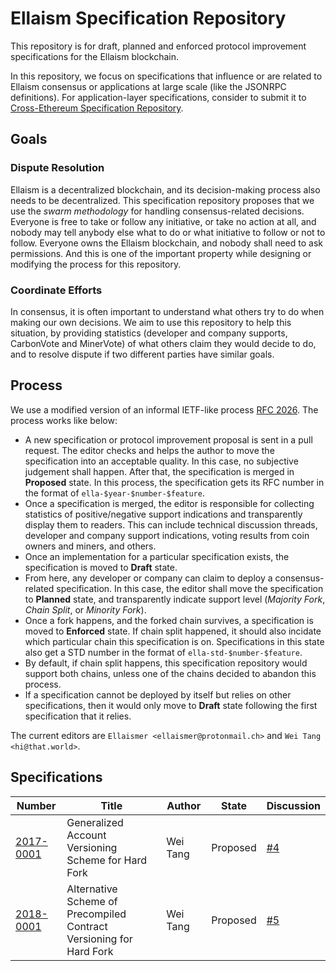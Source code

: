 # Ellaism Specification Repository

This repository is for draft, planned and enforced protocol
improvement specifications for the Ellaism blockchain.

In this repository, we focus on specifications that influence or are
related to Ellaism consensus or applications at large scale (like the
JSONRPC definitions). For application-layer specifications, consider
to submit it to [Cross-Ethereum Specification
Repository](https://github.com/ethoxy/specs).

## Goals

### Dispute Resolution

Ellaism is a decentralized blockchain, and its decision-making process
also needs to be decentralized. This specification repository proposes
that we use the *swarm methodology* for handling consensus-related
decisions. Everyone is free to take or follow any initiative, or take
no action at all, and nobody may tell anybody else what to do or what
initiative to follow or not to follow. Everyone owns the Ellaism
blockchain, and nobody shall need to ask permissions. And this is one
of the important property while designing or modifying the process for
this repository.

### Coordinate Efforts

In consensus, it is often important to understand what others try to
do when making our own decisions. We aim to use this repository to
help this situation, by providing statistics (developer and company
supports, CarbonVote and MinerVote) of what others claim they
would decide to do, and to resolve dispute if two different parties
have similar goals.

## Process

We use a modified version of an informal IETF-like process [RFC
2026](https://www.ietf.org/rfc/rfc2026.txt). The process works like
below:

* A new specification or protocol improvement proposal is sent in a
  pull request. The editor checks and helps the author to move the
  specification into an acceptable quality. In this case, no
  subjective judgement shall happen. After that, the specification is
  merged in **Proposed** state. In this process, the specification
  gets its RFC number in the format of `ella-$year-$number-$feature`.
* Once a specification is merged, the editor is responsible for
  collecting statistics of positive/negative support indications and
  transparently display them to readers. This can include technical
  discussion threads, developer and company support indications,
  voting results from coin owners and miners, and others.
* Once an implementation for a particular specification exists, the
  specification is moved to **Draft** state.
* From here, any developer or company can claim to deploy a
  consensus-related specification. In this case, the editor shall move
  the specification to **Planned** state, and transparently indicate
  support level (*Majority Fork*, *Chain Split*, or *Minority Fork*).
* Once a fork happens, and the forked chain survives, a specification
  is moved to **Enforced** state. If chain split happened, it should
  also incidate which particular chain this specification is
  on. Specifications in this state also get a STD number in the format
  of `ella-std-$number-$feature`.
* By default, if chain split happens, this specification repository
  would support both chains, unless one of the chains decided to
  abandon this process.
* If a specification cannot be deployed by itself but relies on other
  specifications, then it would only move to **Draft** state following
  the first specification that it relies.
  
The current editors are `Ellaismer <ellaismer@protonmail.ch>` and `Wei
Tang <hi@that.world>`.

## Specifications

| Number                                                       | Title                                                               | Author   | State    | Discussion                                      |
|--------------------------------------------------------------|---------------------------------------------------------------------|----------|----------|-------------------------------------------------|
| [2017-0001](specs/2017-0001-account-version.md)              | Generalized Account Versioning Scheme for Hard Fork                 | Wei Tang | Proposed | [#4](https://github.com/ellaism/specs/issues/4) |
| [2018-0001](specs/2018-0001-precompiled-contract-version.md) | Alternative Scheme of Precompiled Contract Versioning for Hard Fork | Wei Tang | Proposed | [#5](https://github.com/ellaism/specs/issues/5) |
